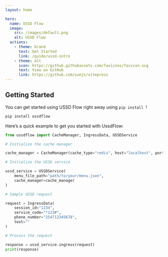 ```yaml
---
layout: home

hero:
  name: USSD Flow
  image:
    src: /images/default.png
    alt: USSD Flow
  actions:
    - theme: brand
      text: Get Started
      link: /guide/ussd-intro
    - theme: alt
      icon: https://github.githubassets.com/favicons/favicon.svg
      text: View on GitHub
      link: https://github.com/vuejs/vitepress
---
```


 <Badge type="info" text="default" />

## Getting Started

You can get started using USSD Flow right away using `pip install `!

```bash
pip install ussdflow
```

Here’s a quick example to get you started with UssdFlow:

```python
from ussdflow import CacheManager, IngressData, USSDService

# Initialize the cache manager

cache_manager = CacheManager(cache_type="redis", host="localhost", port=6379)

# Initialize the USSD service

ussd_service = USSDService(
    menu_file_path="path/to/your/menu.json",
    cache_manager=cache_manager
)

# Sample USSD request

request = IngressData(
    session_id="1234",
    service_code="*123#",
    phone_number="254712345678",
    text=""
)

# Process the request

response = ussd_service.ingress(request)
print(response)
```
